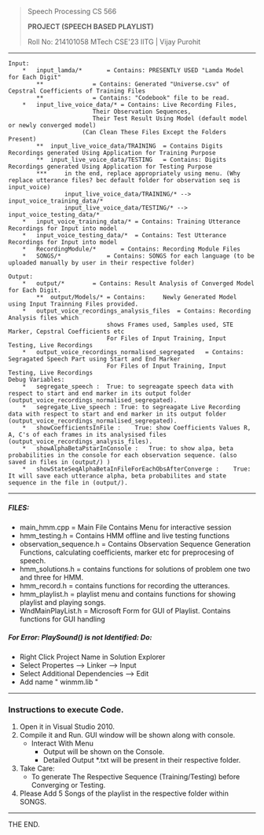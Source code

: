>Speech Processing CS 566
>
>**PROJECT (SPEECH BASED PLAYLIST)**
>
>Roll No: 214101058 MTech CSE'23 IITG | Vijay Purohit

----------------------------------------------------
	Input: 
		*	input_lamda/* 		= Contains: PRESENTLY USED "Lamda Model for Each Digit"
			**	      		= Contains: Generated "Universe.csv" of Cepstral Coefficients of Training Files
			**	      		= Contains: "Codebook" file to be read.
		*	input_live_voice_data/*	= Contains: Live Recording Files, 
							Their Observation Sequences, 
							Their Test Result Using Model (default model or newly converged model)
						 (Can Clean These Files Except the Folders Present)
			**	input_live_voice_data/TRAINING	= Contains Digits Recordings generated Using Application for Training Purpose 
			**	input_live_voice_data/TESTING	= Contains: Digits Recordings generated Using Application for Testing Purpose
			*** 	in the end, replace appropriately using menu. (Why replace utterance files? bec default folder for observation seq is input_voice)
					input_live_voice_data/TRAINING/* --> input_voice_training_data/*
					input_live_voice_data/TESTING/* --> input_voice_testing_data/*
		*	input_voice_training_data/*	= Contains: Training Utterance Recordings for Input into model
		*	input_voice_testing_data/*	= Contains: Test Utterance Recordings for Input into model
		* 	RecordingModule/*		= Contains: Recording Module Files
		* 	SONGS/*				= Contains: SONGS for each language (to be uploaded manually by user in their respective folder)

	Output:  
		*	output/*		= Contains:	Result Analysis of Converged Model for Each Digit.
			**	output/Models/*	= Contains: 	Newly Generated Model using Input Trainning Files provided.
		*	output_voice_recordings_analysis_files	= Contains: Recording Analysis files which 
								shows Frames used, Samples used, STE Marker, Cepstral Coefficients etc
								For Files of Input Training, Input Testing, Live Recordings
		*	output_voice_recordings_normalised_segregated	= Contains: Segragated Speech Part using Start and End Marker
								For Files of Input Training, Input Testing, Live Recordings
	Debug Variables:	
		* 	segregate_speech :	True: to segreagate speech data with respect to start and end marker in its output folder (output_voice_recordings_normalised_segregated). 
		*	segregate_Live_speech :	True: to segreagate Live Recording data with respect to start and end marker in its output folder (output_voice_recordings_normalised_segregated). 
		*	showCoefficientsInFile :	True: show Coefficients Values R, A, C's of each frames in its analysised files (output_voice_recordings_analysis_files).
		*	showAlphaBetaPstarInConsole :	True: to show alpa, beta probabilities in the console for each observation sequence. (also saved in files in (output/) )
		*	showStateSeqAlphaBetaInFileForEachObsAfterConverge :	True: It will save each utterance alpha, beta probabilites and state sequence in the file in (output/).

----------------------------------------------------
##### FILES:
   * main_hmm.cpp	= Main File Contains Menu for interactive session
   * hmm_testing.h	= Contains HMM offline and live testing functions
   * observation_sequence.h	= Contains Observation Sequence Generation Functions, calculating coefficients, marker etc for preprocesing of speech.
   * hmm_solutions.h	= contains functions for solutions of problem one two and three for HMM.
   * hmm_record.h	= contains functions for recording the utterances.
   * hmm_playlist.h	= playlist menu and contains functions for showing playlist and playing songs.
   * WndMainPlayList.h	= Microsoft Form for GUI of Playlist. Contains functions for GUI handling

##### For Error: PlaySound() is not Identified: Do:
   * Right Click Project Name in Solution Explorer
   * Select Propertes --> Linker --> Input
   * Select Additional Dependencies --> Edit
   * Add name " winmm.lib "
----------------------------------------------------
### Instructions to execute Code.
1. Open it in Visual Studio 2010.
2. Compile it and Run. GUI window will be shown along with console.
   * Interact With Menu
      * Output will be shown on the Console.
      * Detailed Output *.txt will be present in their respective folder.
3. Take Care:
   * To generate The Respective Sequence (Training/Testing) before Converging or Testing.	
4. Please Add 5 Songs of the playlist in the respective folder within SONGS.
----------------------------------------------------
THE END.
